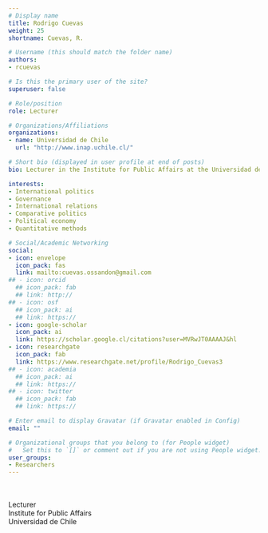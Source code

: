 ```yaml
---
# Display name
title: Rodrigo Cuevas
weight: 25
shortname: Cuevas, R.

# Username (this should match the folder name)
authors:
- rcuevas

# Is this the primary user of the site?
superuser: false

# Role/position
role: Lecturer

# Organizations/Affiliations
organizations:
- name: Universidad de Chile
  url: "http://www.inap.uchile.cl/"

# Short bio (displayed in user profile at end of posts)
bio: Lecturer in the Institute for Public Affairs at the Universidad de Chile.

interests:
- International politics
- Governance
- International relations
- Comparative politics
- Political economy
- Quantitative methods

# Social/Academic Networking
social:
- icon: envelope
  icon_pack: fas
  link: mailto:cuevas.ossandon@gmail.com
## - icon: orcid
  ## icon_pack: fab
  ## link: http://
## - icon: osf
  ## icon_pack: ai
  ## link: https://
- icon: google-scholar
  icon_pack: ai
  link: https://scholar.google.cl/citations?user=MVRwJT0AAAAJ&hl
- icon: researchgate
  icon_pack: fab
  link: https://www.researchgate.net/profile/Rodrigo_Cuevas3
## - icon: academia
  ## icon_pack: ai
  ## link: https://
## - icon: twitter
  ## icon_pack: fab
  ## link: https://

# Enter email to display Gravatar (if Gravatar enabled in Config)
email: ""

# Organizational groups that you belong to (for People widget)
#   Set this to `[]` or comment out if you are not using People widget.
user_groups:
- Researchers
---
```


\
\
Lecturer \
Institute for Public Affairs \
Universidad de Chile
